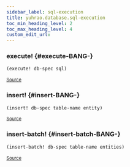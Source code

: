 ```yaml
---
sidebar_label: sql-execution
title: yuhrao.database.sql-execution
toc_min_heading_level: 2
toc_max_heading_level: 4
custom_edit_url:
---
```






### execute\! {#execute-BANG-}
``` clojure
(execute! db-spec sql)
```

<p><sub><a href="https://github.com/yuhrao/big-bang/blob/main//src/yuhrao/database/sql_execution.clj#L25-L29">Source</a></sub></p>

### insert\! {#insert-BANG-}
``` clojure
(insert! db-spec table-name entity)
```

<p><sub><a href="https://github.com/yuhrao/big-bang/blob/main//src/yuhrao/database/sql_execution.clj#L31-L41">Source</a></sub></p>

### insert\-batch\! {#insert-batch-BANG-}
``` clojure
(insert-batch! db-spec table-name entities)
```

<p><sub><a href="https://github.com/yuhrao/big-bang/blob/main//src/yuhrao/database/sql_execution.clj#L43-L57">Source</a></sub></p>
